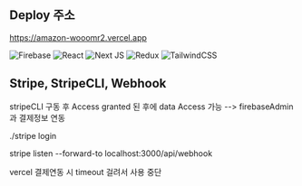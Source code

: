## Deploy 주소
https://amazon-wooomr2.vercel.app

![Firebase](https://img.shields.io/badge/Firebase-039BE5?style=for-the-badge&logo=Firebase&logoColor=white)
![React](https://img.shields.io/badge/react-%2320232a.svg?style=for-the-badge&logo=react&logoColor=%2361DAFB)
![Next JS](https://img.shields.io/badge/Next-black?style=for-the-badge&logo=next.js&logoColor=white)
![Redux](https://img.shields.io/badge/redux-%23593d88.svg?style=for-the-badge&logo=redux&logoColor=white)
![TailwindCSS](https://img.shields.io/badge/tailwindcss-%2338B2AC.svg?style=for-the-badge&logo=tailwind-css&logoColor=white)
## Stripe, StripeCLI, Webhook
stripeCLI 구동 후 Access granted 된 후에 data Access 가능 
--> firebaseAdmin과 결제정보 연동

./stripe login

stripe listen --forward-to localhost:3000/api/webhook

vercel 결제연동 시 timeout 걸려서 사용 중단